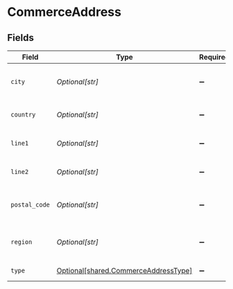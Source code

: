 # CommerceAddress


## Fields

| Field                                                                              | Type                                                                               | Required                                                                           | Description                                                                        |
| ---------------------------------------------------------------------------------- | ---------------------------------------------------------------------------------- | ---------------------------------------------------------------------------------- | ---------------------------------------------------------------------------------- |
| `city`                                                                             | *Optional[str]*                                                                    | :heavy_minus_sign:                                                                 | The third line of the address, or city                                             |
| `country`                                                                          | *Optional[str]*                                                                    | :heavy_minus_sign:                                                                 | The country for the address                                                        |
| `line1`                                                                            | *Optional[str]*                                                                    | :heavy_minus_sign:                                                                 | The first line of the address                                                      |
| `line2`                                                                            | *Optional[str]*                                                                    | :heavy_minus_sign:                                                                 | The second line of the address                                                     |
| `postal_code`                                                                      | *Optional[str]*                                                                    | :heavy_minus_sign:                                                                 | The postal (or zip) code for the address                                           |
| `region`                                                                           | *Optional[str]*                                                                    | :heavy_minus_sign:                                                                 | The fourth line of the address, or region                                          |
| `type`                                                                             | [Optional[shared.CommerceAddressType]](../../models/shared/commerceaddresstype.md) | :heavy_minus_sign:                                                                 | The type of the address                                                            |